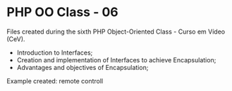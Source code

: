 # PHP OO Class - 06
Files created during the sixth PHP Object-Oriented Class - Curso em Vídeo (CeV).

- Introduction to Interfaces;
- Creation and implementation of Interfaces to achieve Encapsulation;
- Advantages and objectives of Encapsulation;

Example created: remote controll
